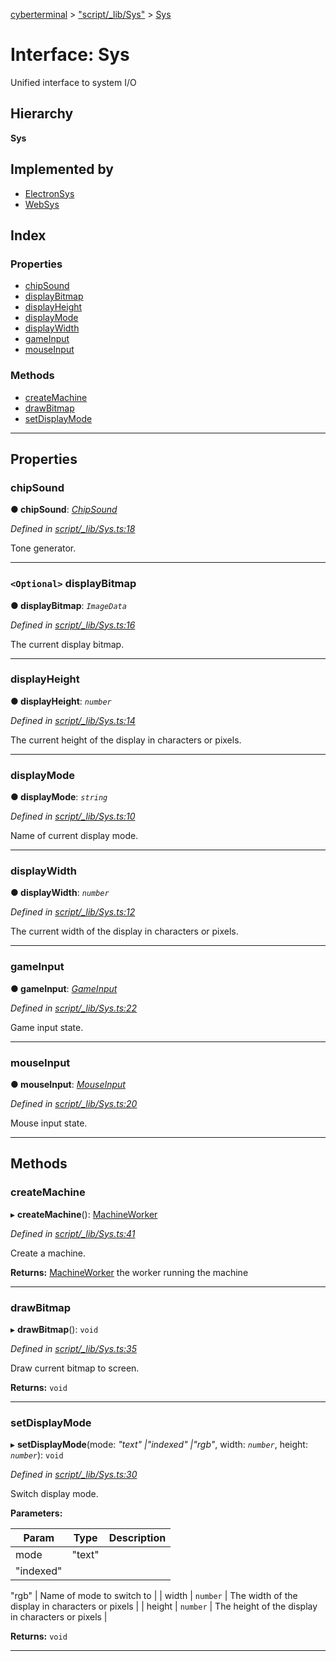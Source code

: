 [cyberterminal](../README.md) > ["script/_lib/Sys"](../modules/_script__lib_sys_.md) > [Sys](../interfaces/_script__lib_sys_.sys.md)

# Interface: Sys

Unified interface to system I/O

## Hierarchy

**Sys**

## Implemented by

* [ElectronSys](../classes/_script__lib_electronsys_.electronsys.md)
* [WebSys](../classes/_script__lib_websys_.websys.md)

## Index

### Properties

* [chipSound](_script__lib_sys_.sys.md#chipsound)
* [displayBitmap](_script__lib_sys_.sys.md#displaybitmap)
* [displayHeight](_script__lib_sys_.sys.md#displayheight)
* [displayMode](_script__lib_sys_.sys.md#displaymode)
* [displayWidth](_script__lib_sys_.sys.md#displaywidth)
* [gameInput](_script__lib_sys_.sys.md#gameinput)
* [mouseInput](_script__lib_sys_.sys.md#mouseinput)

### Methods

* [createMachine](_script__lib_sys_.sys.md#createmachine)
* [drawBitmap](_script__lib_sys_.sys.md#drawbitmap)
* [setDisplayMode](_script__lib_sys_.sys.md#setdisplaymode)

---

## Properties

<a id="chipsound"></a>

###  chipSound

**● chipSound**: *[ChipSound](../classes/_script__lib_chipsound_.chipsound.md)*

*Defined in [script/_lib/Sys.ts:18](https://github.com/FantasyInternet/cyberterminal/blob/HEAD/src/script/_lib/Sys.ts#L18)*

Tone generator.

___
<a id="displaybitmap"></a>

### `<Optional>` displayBitmap

**● displayBitmap**: *`ImageData`*

*Defined in [script/_lib/Sys.ts:16](https://github.com/FantasyInternet/cyberterminal/blob/HEAD/src/script/_lib/Sys.ts#L16)*

The current display bitmap.

___
<a id="displayheight"></a>

###  displayHeight

**● displayHeight**: *`number`*

*Defined in [script/_lib/Sys.ts:14](https://github.com/FantasyInternet/cyberterminal/blob/HEAD/src/script/_lib/Sys.ts#L14)*

The current height of the display in characters or pixels.

___
<a id="displaymode"></a>

###  displayMode

**● displayMode**: *`string`*

*Defined in [script/_lib/Sys.ts:10](https://github.com/FantasyInternet/cyberterminal/blob/HEAD/src/script/_lib/Sys.ts#L10)*

Name of current display mode.

___
<a id="displaywidth"></a>

###  displayWidth

**● displayWidth**: *`number`*

*Defined in [script/_lib/Sys.ts:12](https://github.com/FantasyInternet/cyberterminal/blob/HEAD/src/script/_lib/Sys.ts#L12)*

The current width of the display in characters or pixels.

___
<a id="gameinput"></a>

###  gameInput

**● gameInput**: *[GameInput](../classes/_script__lib_gameinput_.gameinput.md)*

*Defined in [script/_lib/Sys.ts:22](https://github.com/FantasyInternet/cyberterminal/blob/HEAD/src/script/_lib/Sys.ts#L22)*

Game input state.

___
<a id="mouseinput"></a>

###  mouseInput

**● mouseInput**: *[MouseInput](../classes/_script__lib_mouseinput_.mouseinput.md)*

*Defined in [script/_lib/Sys.ts:20](https://github.com/FantasyInternet/cyberterminal/blob/HEAD/src/script/_lib/Sys.ts#L20)*

Mouse input state.

___

## Methods

<a id="createmachine"></a>

###  createMachine

▸ **createMachine**(): [MachineWorker](_script__lib_machineworker_.machineworker.md)

*Defined in [script/_lib/Sys.ts:41](https://github.com/FantasyInternet/cyberterminal/blob/HEAD/src/script/_lib/Sys.ts#L41)*

Create a machine.

**Returns:** [MachineWorker](_script__lib_machineworker_.machineworker.md)
the worker running the machine

___
<a id="drawbitmap"></a>

###  drawBitmap

▸ **drawBitmap**(): `void`

*Defined in [script/_lib/Sys.ts:35](https://github.com/FantasyInternet/cyberterminal/blob/HEAD/src/script/_lib/Sys.ts#L35)*

Draw current bitmap to screen.

**Returns:** `void`

___
<a id="setdisplaymode"></a>

###  setDisplayMode

▸ **setDisplayMode**(mode: *"text" |"indexed" |"rgb"*, width: *`number`*, height: *`number`*): `void`

*Defined in [script/_lib/Sys.ts:30](https://github.com/FantasyInternet/cyberterminal/blob/HEAD/src/script/_lib/Sys.ts#L30)*

Switch display mode.

**Parameters:**

| Param | Type | Description |
| ------ | ------ | ------ |
| mode | "text" |
"indexed" |
"rgb"
 |  Name of mode to switch to |
| width | `number` |  The width of the display in characters or pixels |
| height | `number` |  The height of the display in characters or pixels |

**Returns:** `void`

___

